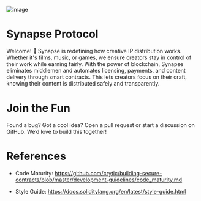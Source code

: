 ![image](https://github.com/user-attachments/assets/2a599bc4-a876-486a-a35a-711c880cf3e4)

# Synapse Protocol
Welcome! 🎉 Synapse is redefining how creative IP distribution works. Whether it's films, music, or games, we ensure creators stay in control of their work while earning fairly. With the power of blockchain, Synapse eliminates middlemen and automates licensing, payments, and content delivery through smart contracts. This lets creators focus on their craft, knowing their content is distributed safely and transparently.

# Join the Fun
Found a bug? Got a cool idea? Open a pull request or start a discussion on GitHub. We’d love to build this together!

# References

- Code Maturity: https://github.com/crytic/building-secure-contracts/blob/master/development-guidelines/code_maturity.md

- Style Guide: https://docs.soliditylang.org/en/latest/style-guide.html







